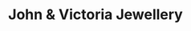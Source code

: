 ---
title: "John & Victoria Jewellery"
url: /llechryd/john-and-victoria-jewellery/
shop: jewelry
---